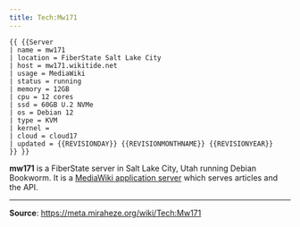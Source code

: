 ```yaml
---
title: Tech:Mw171
---
```


```
{{ {{Server
| name = mw171
| location = FiberState Salt Lake City
| host = mw171.wikitide.net
| usage = MediaWiki
| status = running
| memory = 12GB
| cpu = 12 cores
| ssd = 60GB U.2 NVMe
| os = Debian 12
| type = KVM
| kernel =
| cloud = cloud17
| updated = {{REVISIONDAY}} {{REVISIONMONTHNAME}} {{REVISIONYEAR}}
}} }}
```

**mw171** is a FiberState server in Salt Lake City, Utah running Debian Bookworm. It is a [MediaWiki application server](https://meta.miraheze.org/wiki/Tech:MediaWiki_appserver) which serves articles and the API.

----
**Source**: https://meta.miraheze.org/wiki/Tech:Mw171